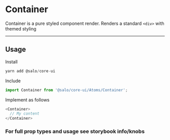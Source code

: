 # Container

Container is a pure styled component render. Renders a standard `<div>` with themed styling

-------

## Usage

Install

```javascript
yarn add @salo/core-ui
```

Include

```javascript
import Container from '@salo/core-ui/Atoms/Container';
```

Implement as follows

```javascript
<Container>
  // My content
</Container>
```

### For full prop types and usage see storybook info/knobs